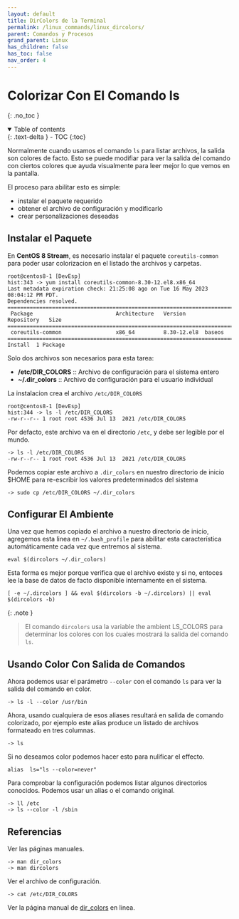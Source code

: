 ```yaml
---
layout: default
title: DirColors de la Terminal
permalink: /linux_commands/linux_dircolors/
parent: Comandos y Procesos
grand_parent: Linux
has_children: false
has_toc: false
nav_order: 4
---
```


# Colorizar Con El Comando ls

{: .no_toc }

<details open markdown="block">
  <summary>
    Table of contents
  </summary>
  {: .text-delta }
- TOC
{:toc}
</details>


Normalmente cuando usamos el comando `ls` para listar archivos, la salida son colores de facto.
Esto se puede modifiar para ver la salida del comando con ciertos colores que ayuda visualmente para leer mejor lo que vemos en la pantalla.

El proceso para abilitar esto es simple:
* instalar el paquete requerido
* obtener el archivo de configuración y modificarlo
* crear personalizaciones deseadas

## Instalar el Paquete

En **CentOS 8 Stream**, es necesario instalar el paquete `coreutils-common` para poder usar colorizacion en el listado the archivos y carpetas.
```
root@centos8-1 [DevEsp]
hist:343 -> yum install coreutils-common-8.30-12.el8.x86_64
Last metadata expiration check: 21:25:08 ago on Tue 16 May 2023 08:04:12 PM PDT.
Dependencies resolved.
================================================================================
 Package                          Architecture   Version      Repository   Size
================================================================================
 coreutils-common                 x86_64         8.30-12.el8  baseos    
================================================================================
Install  1 Package
```

Solo dos archivos son necesarios para esta tarea:

* **/etc/DIR_COLORS** :: Archivo de configuración para el sistema entero 
* **~/.dir_colors** :: Archivo de configuración para el usuario individual

La instalacion crea el archivo `/etc/DIR_COLORS`
```
root@centos8-1 [DevEsp]
hist:344 -> ls -l /etc/DIR_COLORS
-rw-r--r-- 1 root root 4536 Jul 13  2021 /etc/DIR_COLORS
```

Por defacto, este archivo va en el directorio `/etc`, y debe ser legible por el mundo.
```
-> ls -l /etc/DIR_COLORS
-rw-r--r-- 1 root root 4536 Jul 13  2021 /etc/DIR_COLORS
```

Podemos copiar este archivo a `.dir_colors` en nuestro directorio de inicio $HOME para re-escribir los valores predeterminados del sistema
```
-> sudo cp /etc/DIR_COLORS ~/.dir_colors
```

## Configurar El Ambiente

Una vez que hemos copiado el archivo a nuestro directorio de inicio, agregemos esta linea en `~/.bash_profile` para abilitar esta característica automáticamente cada vez que entremos al sistema.
```
eval $(dircolors ~/.dir_colors)    
```
Esta forma es mejor porque verifica que el archivo existe y si no, entoces lee la base de datos de facto disponible internamente en el sistema.
```
[ -e ~/.dircolors ] && eval $(dircolors -b ~/.dircolors) || eval $(dircolors -b)
```

{: .note }
> El comando `dircolors` usa la variable the ambient LS_COLORS para determinar los colores con los cuales mostrará la salida del comando `ls`.


## Usando Color Con Salida de Comandos

Ahora podemos usar el parámetro `--color` con el comando `ls` para ver la salida del comando en color.
```
-> ls -l --color /usr/bin
```
Ahora, usando cualquiera de esos aliases resultará en salida de comando colorizado, por ejemplo este
alias produce un listado de archivos formateado en tres columnas.
```
-> ls
```
Si no deseamos color podemos hacer esto para nulificar el effecto.
```
alias  ls="ls --color=never"
```

Para comprobar la configuración podemos listar algunos directorios conocidos. 
Podemos usar un alias o el comando original.
```
-> ll /etc
-> ls --color -l /sbin
```

## Referencias

Ver las páginas manuales.
```
-> man dir_colors
-> man dircolors
```

Ver el archivo de configuración.
```
-> cat /etc/DIR_COLORS
```

Ver la página manual de [dir_colors](https://linux.die.net/man/5/dir_colors) en linea.